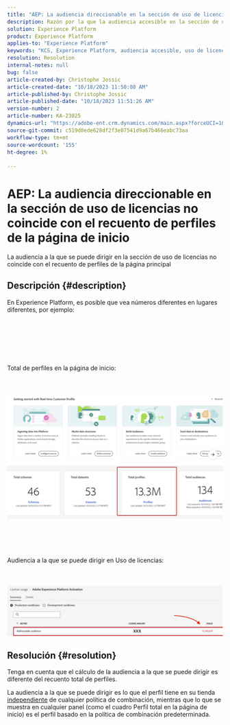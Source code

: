 ```yaml
---
title: "AEP: La audiencia direccionable en la sección de uso de licencias no coincide con el recuento de perfiles de la página principal"
description: Razón por la que la audiencia accesible en la sección de uso de licencias no coincide con el recuento de perfiles de la página principal
solution: Experience Platform
product: Experience Platform
applies-to: "Experience Platform"
keywords: "KCS, Experience Platform, audiencia accesible, uso de licencias, derechos, recuento de perfiles"
resolution: Resolution
internal-notes: null
bug: false
article-created-by: Christophe Jossic
article-created-date: "10/18/2023 11:50:08 AM"
article-published-by: Christophe Jossic
article-published-date: "10/18/2023 11:51:26 AM"
version-number: 2
article-number: KA-23025
dynamics-url: "https://adobe-ent.crm.dynamics.com/main.aspx?forceUCI=1&pagetype=entityrecord&etn=knowledgearticle&id=91b91877-ac6d-ee11-8df0-6045bd006a22"
source-git-commit: c519d0ede628df2f3e07541d9a67b466eabc73aa
workflow-type: tm+mt
source-wordcount: '155'
ht-degree: 1%

---
```


# AEP: La audiencia direccionable en la sección de uso de licencias no coincide con el recuento de perfiles de la página de inicio


La audiencia a la que se puede dirigir en la sección de uso de licencias no coincide con el recuento de perfiles de la página principal

## Descripción {#description}

En Experience Platform, es posible que vea números diferentes en lugares diferentes, por ejemplo:<br><br> <br><br> <br><br> <br><br>Total de perfiles en la página de inicio:<br><br> <br><br>![](assets/___b6b91877-ac6d-ee11-8df0-6045bd006a22___.png)<br><br> <br><br> <br><br>Audiencia a la que se puede dirigir en Uso de licencias:<br><br> <br><br>![](assets/___e3b91877-ac6d-ee11-8df0-6045bd006a22___.png)

## Resolución {#resolution}


Tenga en cuenta que el cálculo de la audiencia a la que se puede dirigir es diferente del recuento total de perfiles.

La audiencia a la que se puede dirigir es lo que el perfil tiene en su tienda <u>independiente</u> de cualquier política de combinación, mientras que lo que se muestra en cualquier panel (como el cuadro Perfil total en la página de inicio) es el perfil basado en la política de combinación predeterminada.

